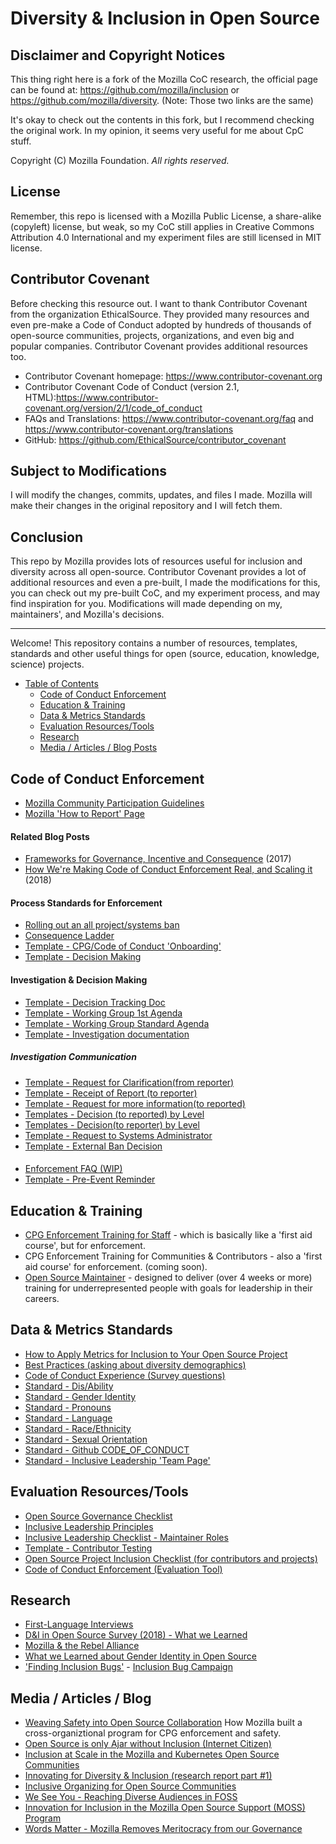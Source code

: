 # Diversity & Inclusion in Open Source
## Disclaimer and Copyright Notices
This thing right here is a fork of the Mozilla CoC research, the official page can be found at: https://github.com/mozilla/inclusion or https://github.com/mozilla/diversity.
(Note: Those two links are the same)

It's okay to check out the contents in this fork, but I recommend checking the original work. In my opinion, it seems very useful for me about CpC stuff.

Copyright (C) Mozilla Foundation. *All rights reserved.*
## License
Remember, this repo is licensed with a Mozilla Public License, a share-alike (copyleft) license, but weak, so my CoC still applies in Creative Commons Attribution 4.0 International and my experiment files are still licensed in MIT license.
## Contributor Covenant
Before checking this resource out. I want to thank Contributor Covenant from the organization EthicalSource. They provided many resources and even pre-make a Code of Conduct adopted by hundreds of thousands of open-source communities, projects, organizations, and even big and popular companies.
Contributor Covenant provides additional resources too.
- Contributor Covenant homepage: https://www.contributor-covenant.org
- Contributor Covenant Code of Conduct (version 2.1, HTML):https://www.contributor-covenant.org/version/2/1/code_of_conduct
- FAQs and Translations: https://www.contributor-covenant.org/faq and https://www.contributor-covenant.org/translations
- GitHub: https://github.com/EthicalSource/contributor_covenant
## Subject to Modifications
I will modify the changes, commits, updates, and files I made. Mozilla will make their changes in the original repository and I will fetch them. 
## Conclusion
This repo by Mozilla provides lots of resources useful for inclusion and diversity across all open-source. Contributor Covenant provides a lot of additional resources and even a pre-built, I made the modifications for this, you can check out my pre-built CoC, and my experiment process, and may find inspiration for you. Modifications will made depending on my, maintainers', and Mozilla's decisions.
________________________________________________________________________________________
Welcome!  This repository contains a number of resources, templates, standards and other useful things for open (source, education, knowledge, science) projects.  

   * [Table of Contents](#diversity--inclusion-in-open-source)
      * [Code of Conduct  Enforcement](#code-of-conduct--enforcement)
      * [Education &amp; Training](#education--training)
      * [Data &amp; Metrics Standards](#data--metrics-standards)
      * [Evaluation Resources/Tools](#evaluation-resourcestools)
      * [Research](#research)
      * [Media / Articles / Blog Posts](#media--articles--blog)

## Code of Conduct  Enforcement

* [Mozilla Community Participation Guidelines](https://www.mozilla.org/en-US/about/governance/policies/participation/)
* [Mozilla 'How to Report' Page](https://www.mozilla.org/en-US/about/governance/policies/participation/reporting/)

#### Related Blog Posts

* [Frameworks for Governance, Incentive and Consequence](https://medium.com/mozilla-open-innovation/frameworks-for-governance-incentive-and-consequence-in-foss-e1de6c091bdc) (2017)
* [How We're Making Code of Conduct Enforcement Real, and Scaling it](https://medium.com/mozilla-open-innovation/how-were-making-code-of-conduct-enforcement-real-and-scaling-it-3e382cf94415) (2018)

#### Process Standards for Enforcement
* [Rolling out an all project/systems ban](https://github.com/GitHub-Creeper/resources-for-coc/blob/master/code-of-conduct-enforcement/process_documentation/community/ban-rollout.md)
* [Consequence Ladder](https://github.com/GitHub-Creeper/resources-for-coc/blob/master/code-of-conduct-enforcement/consequence-ladder.md)
* [Template - CPG/Code of Conduct 'Onboarding'](https://github.com/GitHub-Creeper/resources-for-coc/blob/master/code-of-conduct-enforcement/cpg-onboarding.md)
* [Template - Decision Making](https://github.com/GitHub-Creeper/resources-for-coc/blob/master/code-of-conduct-enforcement/investigation/working-group/role-groups.md)

#### Investigation & Decision Making
* [Template - Decision Tracking Doc](https://github.com/GitHub-Creeper/resources-for-coc/blob/master/code-of-conduct-enforcement/investigation/working-group/decision.md)
* [Template - Working Group 1st Agenda](https://github.com/GitHub-Creeper/resources-for-coc/blob/master/code-of-conduct-enforcement/investigation/working-group/working-group-first-agenda.md)
* [Template - Working Group Standard Agenda](https://github.com/GitHub-Creeper/resources-for-coc/blob/master/code-of-conduct-enforcement/investigation/working-group/working-group-standard-agenda.md)
* [Template - Investigation documentation](https://github.com/GitHub-Creeper/resources-for-coc/blob/master/code-of-conduct-enforcement/investigation/working-group/incident-investigation-template.md)

##### Investigation Communication
* [Template - Request for Clarification(from reporter)](https://github.com/GitHub-Creeper/resources-for-coc/blob/master/code-of-conduct-enforcement/triage/communications/more-information.md)
* [Template - Receipt of Report (to reporter)](https://github.com/GitHub-Creeper/resources-for-coc/blob/master/code-of-conduct-enforcement/investigation/communication/reporter-investigation-started.md)
* [Template - Request for more information(to reported)](https://github.com/GitHub-Creeper/resources-for-coc/blob/master/code-of-conduct-enforcement/investigation/communication/reported-request-for-clarification.md)
* [Templates - Decision (to reported) by Level](https://github.com/GitHub-Creeper/resources-for-coc/tree/master/code-of-conduct-enforcement/decisions/communication/decision-comms/reported)
* [Templates - Decision(to reporter) by Level](https://github.com/GitHub-Creeper/resources-for-coc/tree/master/code-of-conduct-enforcement/decisions/communication/decision-comms/reporter)
* [Template - Request to Systems Administrator](https://github.com/GitHub-Creeper/resources-for-coc/blob/master/code-of-conduct-enforcement/decisions/communication/decision-comms/systems/level-7.md)
* [Template - External Ban Decision](https://github.com/GitHub-Creeper/resources-for-coc/blob/master/code-of-conduct-enforcement/decisions/communication/decision-comms/reported/decision-matrix-ban.md)

#### 

* [Enforcement FAQ (WIP)](https://github.com/GitHub-Creeper/resources-for-coc/blob/master/code-of-conduct-enforcement/decisions/communication/community_comms/FAQ%20-%20Contributor.md)
* [Template - Pre-Event Reminder](https://github.com/GitHub-Creeper/resources-for-coc/blob/master/code-of-conduct-events/comms/mozillians-pre-event-reminder.md)


## Education & Training

* [CPG Enforcement Training for Staff](https://mozilla.teachable.com/courses/enrolled/634901) - which is basically like a 'first aid course', but for enforcement.
* CPG Enforcement Training for Communities & Contributors  - also a 'first aid course' for enforcement.  (coming soon).
* [Open Source Maintainer](https://mozilla.github.io/maintainer-cohort/) - designed to deliver (over 4 weeks or more) training for underrepresented people with goals for leadership in their careers.

## Data & Metrics Standards
* [How to Apply Metrics for Inclusion to Your Open Source Project](https://medium.com/@sunnydeveloper/how-to-apply-metrics-for-inclusion-to-your-open-source-project-71b4e31a7b0c)
* [Best Practices  (asking about diversity demographics)](https://github.com/GitHub-Creeper/resources-for-coc/blob/master/data-metrics/surveys/best-practices-diverse-data.md)
* [Code of Conduct Experience (Survey questions)](https://github.com/GitHub-Creeper/resources-for-coc/blob/master/data-metrics/surveys/en/cpg-follow-up.md)
* [Standard - Dis/Ability](https://github.com/GitHub-Creeper/resources-for-coc/blob/master/data-metrics/surveys/en/disability.md)
* [Standard - Gender Identity](https://github.com/GitHub-Creeper/resources-for-coc/blob/master/data-metrics/surveys/en/gender-identity.md)
* [Standard - Pronouns](https://github.com/GitHub-Creeper/resources-for-coc/blob/master/data-metrics/surveys/en/gender-pronouns.md)
* [Standard - Language](https://github.com/GitHub-Creeper/resources-for-coc/blob/master/data-metrics/surveys/en/language.md)
* [Standard - Race/Ethnicity](https://github.com/GitHub-Creeper/resources-for-coc/blob/master/data-metrics/surveys/en/race-ethnicity.md)
* [Standard - Sexual Orientation](https://github.com/GitHub-Creeper/resources-for-coc/blob/master/data-metrics/surveys/en/sexual-orientation.md)
* [Standard - Github CODE_OF_CONDUCT](https://github.com/mozilla/repo-templates/blob/master/templates/CODE_OF_CONDUCT.md)
* [Standard - Inclusive Leadership 'Team Page'](https://github.com/GitHub-Creeper/resources-for-coc/blob/master/leadership/inclusive-leadership-template.md)


## Evaluation Resources/Tools

* [Open Source Governance Checklist](https://github.com/GitHub-Creeper/resources-for-coc/blob/master/evaluation_tools/governance-basic.md)
* [Inclusive Leadership Principles](https://github.com/emmairwin/wg-diversity-inclusion/blob/master/focus-areas/leadership/assets/leadership-principles.md)
* [Inclusive Leadership Checklist - Maintainer Roles](https://github.com/GitHub-Creeper/resources-for-coc/blob/master/leadership/leadership-principles-checklist-maintainer-tasks.md)
* [Template - Contributor Testing](https://github.com/GitHub-Creeper/resources-for-coc/blob/master/evaluation_tools/contributor-testing-steps.md)
* [Open Source Project Inclusion Checklist (for contributors and projects)](https://github.com/GitHub-Creeper/resources-for-coc/blob/master/evaluation_tools/contributor-assessment-basic.md.md)
* [Code of Conduct Enforcement (Evaluation Tool)](https://mozilla.github.io/diversity-coc-review.io/modules/assessment/protected-groups/)

## Research

* [First-Language Interviews](https://medium.com/mozilla-open-innovation/celebrating-mother-language-day-in-open-source-5bd254890094)
* [D&I in Open Source Survey (2018) - What we Learned](https://docs.google.com/presentation/d/13UxBGj2lI66SLjl6sp4NE3DH2ndT0k5QM0pPyyzZXuY/edit#slide=id.g25275a8168_3_275)
* [Mozilla & the Rebel Alliance](https://report.mozilla.community/)
* [What we Learned about Gender Identity in Open Source](https://medium.com/@sunnydeveloper/what-we-learned-about-gender-identity-in-open-source-d9acea0b7586)
* ['Finding Inclusion Bugs'](https://medium.com/@sunnydeveloper/technical-volunteer-needed-help-me-find-inclusivity-bugs-b13644bf583a)  - [Inclusion Bug Campaign](https://medium.com/@sunnydeveloper/squash-inclusion-bugs-982a3e5ee29d)


## Media / Articles / Blog

* [Weaving Safety into Open Source Collaboration](https://blog.mozilla.org/community/2020/09/10/weaving-safety-into-the-fabric-of-open-source/) How Mozilla built a cross-organiztional program for CPG enforcement and safety.
* [Open Source is only Ajar without Inclusion (Internet Citizen)](https://blog.mozilla.org/internetcitizen/2019/03/04/open-source-inclusion/)
* [Inclusion at Scale in the Mozilla and Kubernetes Open Source Communities](https://thenewstack.io/inclusion-at-scale-in-the-mozilla-and-kubernetes-open-source-communities/)
* [Innovating for Diversity & Inclusion (research report part #1)](https://medium.com/mozilla-open-innovation/a-time-for-action-innovating-for-diversity-inclusion-in-open-source-communities-6922fef4675e)
* [Inclusive Organizing for Open Source Communities](https://medium.com/mozilla-open-innovation/reflection-inclusive-organizing-for-open-source-communities-9c44f0b689c1)
* [We See You - Reaching Diverse Audiences in FOSS](https://medium.com/mozilla-open-innovation/we-see-you-reaching-diverse-audiences-in-foss-4e83efc86425)
* [Innovation for Inclusion in the Mozilla Open Source Support (MOSS) Program](https://blog.mozilla.org/careers/innovating-for-inclusion-in-the-mozilla-open-source-support-program/)
* [Words Matter - Mozilla Removes Meritocracy from our Governance](https://blog.mozilla.org/careers/words-matter-moving-beyond-meritocracy/)
